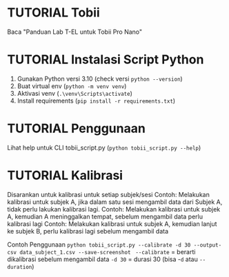 # TUTORIAL Tobii
Baca "Panduan Lab T-EL untuk Tobii Pro Nano"
 
 
# TUTORIAL Instalasi Script Python
 
1. Gunakan Python versi 3.10 (check versi `python --version`)
2. Buat virtual env
	(`python -m venv venv`)
3. Aktivasi venv
	(`.\venv\Scripts\activate`)
4. Install requirements
	(`pip install -r requirements.txt`)


# TUTORIAL Penggunaan
Lihat help untuk CLI tobii_script.py
	(`python tobii_script.py --help`)

# TUTORIAL Kalibrasi
Disarankan untuk kalibrasi untuk setiap subjek/sesi
Contoh: Melakukan kalibrasi untuk subjek A, jika dalam satu sesi mengambil data dari Subjek A, tidak perlu lakukan kalibrasi lagi.
Contoh: Melakukan kalibrasi untuk subjek A, kemudian A meninggalkan tempat, sebelum mengambil data perlu kalibrasi lagi
Contoh: Melakukan kalibrasi untuk subjek A, kemudian lanjut ke subjek B, perlu kalibrasi lagi sebelum mengambil data

Contoh Penggunaan
`python tobii_script.py --calibrate -d 30 --output-csv data_subject_1.csv --save-screenshot
`
`--calibrate` = berarti dikalibrasi sebelum mengambil data
`-d 30` = durasi 30 (bisa -`d` atau `--duration`)
